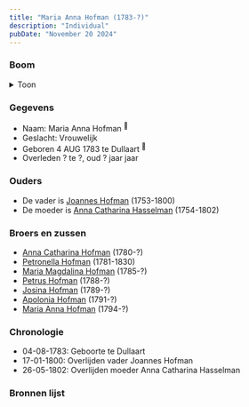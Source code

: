 ```yaml
---
title: "Maria Anna Hofman (1783-?)"
description: "Individual"
pubDate: "November 20 2024"
---
```


### Boom
<details><summary>Toon</summary>

![test](https://www.plantuml.com/plantuml/svg/XP9BJm913CVlyoaQF7WYMLnU4i9BGJJ161y7JwIxMs7SsPdDp1122D_TigoAniYjQVzjVtqCd4VhLvaIBfKwHuiPH1Yd2sjMEhaoobZm5hNZ46albZ8XYAMD5HriodA_WOooYAmxk9mdIyPlSX97LME5pi5M0C38s8JiyrB6gIRdkjqCfUxr81Gx8SxXeMZbn26ZScTGimocvYr3NG5qS1i4GJq0E1k7ayPan5MtRv9KieDk9y9eCu-CzuewFQYr6Y4y6b94_aZaqfLISzJ9FBR6kSXmWq8DTyDxgBM3WDjfJrewHqnLeWorHhX2lqGhsPgoazGFg1f3JKRZS1p-3rM79s_odCFoFJqDTj64sV1r3tRn9rYtiwOaaNgnrnwahTPbWJLXh5eJpfHSBFs6b39hHjk9SeVLQgaG9V-teynaHn4AnMUt6O-FK2pZzr52-BhcwJtKOVXomwJj4AvvREHFFBsAFlJtRp8WdV3RVW00)
</details>

### Gegevens
- Naam: Maria Anna Hofman <sup><a href="../s00062/" style="text-decoration:none" title="Doopinschrijving Maria Anna Hofman 04-08-1783">:link:</a></sup>
- Geslacht: Vrouwelijk
- Geboren 4 AUG 1783 te Dullaart <sup><a href="../s00062/" style="text-decoration:none" title="Doopinschrijving Maria Anna Hofman 04-08-1783">:link:</a></sup>
- Overleden ? te ?, oud ? jaar jaar 

### Ouders
- De vader is [Joannes Hofman](../i00040/) (1753-1800)
- De moeder is [Anna Catharina Hasselman](../i00041/) (1754-1802)

### Broers en zussen
- [Anna Catharina Hofman](../i00042/) (1780-?)
- [Petronella Hofman](../i00030/) (1781-1830)
- [Maria Magdalina Hofman](../i00044/) (1785-?)
- [Petrus Hofman](../i00045/) (1788-?)
- [Josina Hofman](../i00046/) (1789-?)
- [Apolonia Hofman](../i00047/) (1791-?)
- [Maria Anna Hofman](../i00048/) (1794-?)

### Chronologie
- 04-08-1783: Geboorte te Dullaart
- 17-01-1800: Overlijden vader Joannes Hofman
- 26-05-1802: Overlijden moeder Anna Catharina Hasselman

### Bronnen lijst